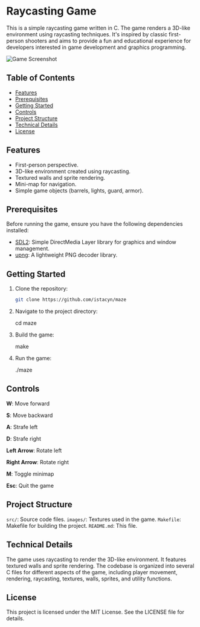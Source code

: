 # Raycasting Game

This is a simple raycasting game written in C. The game renders a 3D-like environment using raycasting techniques. It's inspired by classic first-person shooters and aims to provide a fun and educational experience for developers interested in game development and graphics programming.

![Game Screenshot](Maze_game.png)

## Table of Contents

- [Features](#features)
- [Prerequisites](#prerequisites)
- [Getting Started](#getting-started)
- [Controls](#controls)
- [Project Structure](#project-structure)
- [Technical Details](#technical-details)
- [License](#license)

## Features

- First-person perspective.
- 3D-like environment created using raycasting.
- Textured walls and sprite rendering.
- Mini-map for navigation.
- Simple game objects (barrels, lights, guard, armor).

## Prerequisites

Before running the game, ensure you have the following dependencies installed:

- [SDL2](https://www.libsdl.org/download-2.0.php): Simple DirectMedia Layer library for graphics and window management.
- [upng](https://github.com/elanthis/upng): A lightweight PNG decoder library.

## Getting Started

1. Clone the repository:

   ```bash
   git clone https://github.com/istacyn/maze

2. Navigate to the project directory:

    cd maze

3. Build the game:

    make

4. Run the game:
    
    ./maze

## Controls

**W**: Move forward

**S**: Move backward

**A**: Strafe left

**D**: Strafe right

**Left Arrow**: Rotate left

**Right Arrow**: Rotate right

**M**: Toggle minimap

**Esc**: Quit the game

## Project Structure

`src/`: Source code files.
`images/`: Textures used in the game.
`Makefile`: Makefile for building the project.
`README.md`: This file.

## Technical Details

The game uses raycasting to render the 3D-like environment. It features textured walls and sprite rendering. The codebase is organized into several C files for different aspects of the game, including player movement, rendering, raycasting, textures, walls, sprites, and utility functions.

## License
This project is licensed under the MIT License. See the LICENSE file for details.